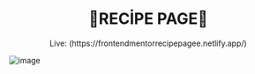 <h1 align="center">
🤖RECİPE PAGE🚀
</h1>
<p align="center">Live: (https://frontendmentorrecipepagee.netlify.app/)</p>

![image](![image](https://github.com/user-attachments/assets/5cb9f8a1-5f6d-4e8e-b177-c9285f290ab3)
)
